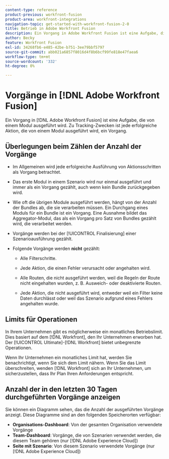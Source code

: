 ```yaml
---
content-type: reference
product-previous: workfront-fusion
product-area: workfront-integrations
navigation-topic: get-started-with-workfront-fusion-2-0
title: Betrieb in Adobe Workfront Fusion
description: Ein Vorgang in Adobe Workfront Fusion ist eine Aufgabe, die von einem Modul ausgeführt wird. Zu Tracking-Zwecken ist jede erfolgreiche Aktion, die von einem Modul ausgeführt wird, ein Vorgang.
author: Becky
feature: Workfront Fusion
exl-id: 34268fb6-e485-42be-b751-3ee79bbf5797
source-git-commit: abb021a6857f8016d4f8b6bcf99fe818e47faea6
workflow-type: tm+mt
source-wordcount: '332'
ht-degree: 0%

---
```


# Vorgänge in [!DNL Adobe Workfront Fusion]

Ein Vorgang in [!DNL Adobe Workfront Fusion] ist eine Aufgabe, die von einem Modul ausgeführt wird. Zu Tracking-Zwecken ist jede erfolgreiche Aktion, die von einem Modul ausgeführt wird, ein Vorgang.

## Überlegungen beim Zählen der Anzahl der Vorgänge

* Im Allgemeinen wird jede erfolgreiche Ausführung von Aktionsschritten als Vorgang betrachtet.

* Das erste Modul in einem Szenario wird nur einmal ausgeführt und immer als ein Vorgang gezählt, auch wenn kein Bundle zurückgegeben wird.

* Wie oft die übrigen Module ausgeführt werden, hängt von der Anzahl der Bundles ab, die sie verarbeiten müssen.  Ein Durchgang eines Moduls für ein Bundle ist ein Vorgang. Eine Ausnahme bildet das Aggregator-Modul, das als ein Vorgang pro Satz von Bundles gezählt wird, die verarbeitet werden.

* Vorgänge werden bei der [!UICONTROL Finalisierung] einer Szenarioausführung gezählt.

* Folgende Vorgänge werden **nicht** gezählt:

   * Alle Filterschritte.

   * Jede Aktion, die einen Fehler verursacht oder angehalten wird.

   * Alle Routen, die nicht ausgeführt werden, weil die Regeln der Route nicht eingehalten wurden, z. B. Ausweich- oder deaktivierte Routen.

   * Jede Aktion, die nicht ausgeführt wird, entweder weil ein Filter keine Daten durchlässt oder weil das Szenario aufgrund eines Fehlers angehalten wurde.

## Limits für Operationen

In Ihrem Unternehmen gibt es möglicherweise ein monatliches Betriebslimit. Dies basiert auf dem [!DNL Workfront], den Ihr Unternehmen erworben hat. Der [!UICONTROL Ultimate]-[!DNL Workfront] bietet unbegrenzte Operationen.

Wenn Ihr Unternehmen ein monatliches Limit hat, werden Sie benachrichtigt, wenn Sie sich dem Limit nähern. Wenn Sie das Limit überschreiten, wenden [!DNL Workfront] sich an Ihr Unternehmen, um sicherzustellen, dass Ihr Plan Ihren Anforderungen entspricht.

## Anzahl der in den letzten 30 Tagen durchgeführten Vorgänge anzeigen

Sie können ein Diagramm sehen, das die Anzahl der ausgeführten Vorgänge anzeigt. Diese Diagramme sind an den folgenden Speicherorten verfügbar:

* **Organisations-Dashboard**: Von der gesamten Organisation verwendete Vorgänge
* **Team-Dashboard**: Vorgänge, die von Szenarien verwendet werden, die diesem Team gehören (nur [!DNL Adobe Experience Cloud])
* **Seite mit Szenario**: Von diesem Szenario verwendete Vorgänge (nur [!DNL Adobe Experience Cloud])

